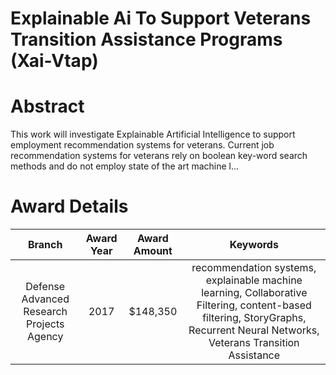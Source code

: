 
Explainable Ai To Support Veterans Transition Assistance Programs (Xai-Vtap)
============================================================================

# Abstract


This work will investigate Explainable Artificial Intelligence to support employment recommendation systems for veterans. Current job recommendation systems for veterans rely on boolean key-word search methods and do not employ state of the art machine l...  

# Award Details

|Branch|Award Year|Award Amount|Keywords|
| :---: | :---: | :---: | :---: |
|Defense Advanced Research Projects Agency|2017|$148,350|recommendation systems, explainable machine learning, Collaborative Filtering, content-based filtering, StoryGraphs, Recurrent Neural Networks, Veterans Transition Assistance|
